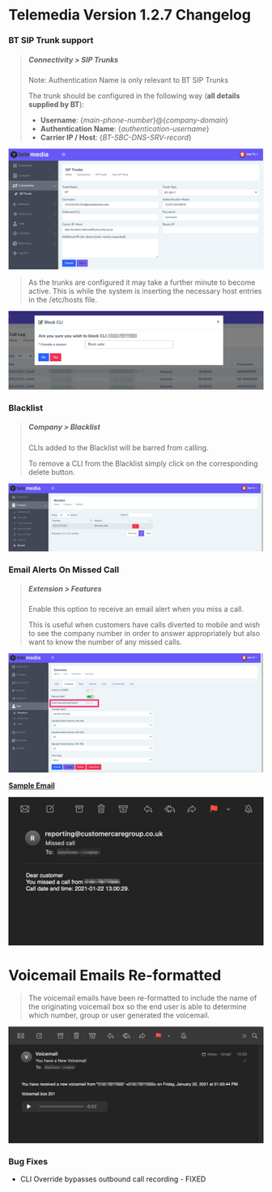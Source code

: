 # Telemedia Version 1.2.7 Changelog



### BT SIP Trunk support

> ##### Connectivity > SIP Trunks
>
> Note: Authentication Name is only relevant to BT SIP Trunks
>
> The trunk should be configured in the following way (**all details supplied by BT**):
>
> - **Username**: {*main-phone-number*}@{*company-domain*}
> - **Authentication Name**: {*authentication-username*}
> - **Carrier IP / Host**: {*BT-SBC-DNS-SRV-record*}

![re-provision](https://github.com/codebase-technology/Telemedia-Documentation/raw/master/1.2.7/images/trunk.jpg)

> As the trunks are configured it may take a further minute to become active.  This is while the system is inserting the necessary host entries in the /etc/hosts file.

![re-provision](https://github.com/codebase-technology/Telemedia-Documentation/raw/master/1.2.6/images/blockcli.jpg)



### Blacklist

> ##### Company > Blacklist
>
> CLIs added to the Blacklist will be barred from calling.
>
> To remove a CLI from the Blacklist simply click on the corresponding delete button.

<img src="https://github.com/codebase-technology/Telemedia-Documentation/raw/master/1.2.6/images/blocklist.jpg" /> 



### Email Alerts On Missed Call

> ##### Extension > Features
>
> Enable this option to receive an email alert when you miss a call.
>
> This is useful when customers have calls diverted to mobile and wish to see the company number in order to answer appropriately but also want to know the number of any missed calls.

![re-provision](https://github.com/codebase-technology/Telemedia-Documentation/raw/master/1.2.6/images/emailalert.jpg)

<u>**Sample Email**</u>

![re-provision](https://github.com/codebase-technology/Telemedia-Documentation/raw/master/1.2.6/images/missedemail.jpg)



# Voicemail Emails Re-formatted

> The voicemail emails have been re-formatted to include the name of the originating voicemail box so the end user is able to determine which number, group or user generated the voicemail.

![re-provision](https://github.com/codebase-technology/Telemedia-Documentation/raw/master/1.2.6/images/voicemail.jpg)



### Bug Fixes

- CLI Override bypasses outbound call recording - FIXED

